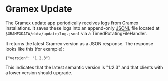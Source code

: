 # Gramex Update

The Gramex update app periodically receives logs from Gramex installations. It
saves these logs into an append-only [JSONL](http://jsonlines.org/) file located
at `$GRAMEXDATA/data/update/log.jsonl` via a TimedRotatingFileHandler.

It returns the latest Gramex version as a JSON response. The response looks like
this (for example):

    {"version": "1.2.3"}

This indicates that the latest semantic version is "1.2.3" and that clients
with a lower version should upgrade.
